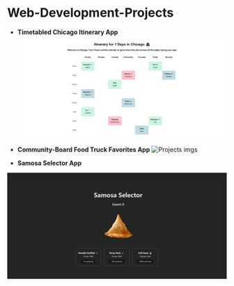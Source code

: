 # Web-Development-Projects

- **Timetabled Chicago Itinerary App**
![Projects imgs](https://github.com/YUNGU23/Web-Development-Projects/blob/main/Timetabled/Snipaste_2024-02-24_23-48-51.png?raw=true)

- **Community-Board Food Truck Favorites App**
![Projects imgs](https://github.com/YUNGU23/Community-Board/raw/main/demo.gif)

- **Samosa Selector App** 
<img src="./Samosa Selector/demo.gif" >
